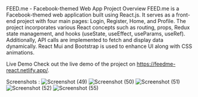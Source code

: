 FEED.me - Facebook-themed Web App
Project Overview
FEED.me is a Facebook-themed web application built using React.js. It serves as a front-end project with four main pages: Login, Register, Home, and Profile. The project incorporates various React concepts such as routing, props, Redux state management, and hooks (useState, useEffect, useParams, useRef). Additionally, API calls are implemented to fetch and display data dynamically.
React Mui and Bootstrap is used to enhance UI along with CSS animations.

Live Demo
Check out the live demo of the project on https://feedme-react.netlify.app/.

Screenshots :
![Screenshot (49)](https://github.com/PVR001/ReactJS/assets/96439941/18c89851-6f92-4c1c-9bbe-e151f5c85edb)
![Screenshot (50)](https://github.com/PVR001/ReactJS/assets/96439941/a0cf842c-183b-4ebb-a47c-50bbd2d1e657)
![Screenshot (51)](https://github.com/PVR001/ReactJS/assets/96439941/2b2e8b80-1ce8-44be-b8fb-3826c48c24d4)
![Screenshot (52)](https://github.com/PVR001/ReactJS/assets/96439941/56fe76e8-36fd-453c-8ab5-8017085794e5)
![Screenshot (55)](https://github.com/PVR001/ReactJS/assets/96439941/271c7d61-ea3a-4efc-b9ef-c5df0dfe93b2)


